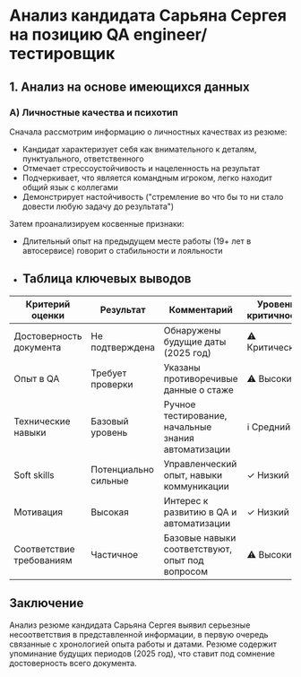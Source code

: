 # Анализ кандидата Сарьяна Сергея на позицию QA engineer/тестировщик

## 1. Анализ на основе имеющихся данных

### А) Личностные качества и психотип
Сначала рассмотрим информацию о личностных качествах из резюме:
- Кандидат характеризует себя как внимательного к деталям, пунктуального, ответственного
- Отмечает стрессоустойчивость и нацеленность на результат
- Подчеркивает, что является командным игроком, легко находит общий язык с коллегами
- Демонстрирует настойчивость ("стремление во что бы то ни стало довести любую задачу до результата")

Затем проанализируем косвенные признаки:
- Длительный опыт на предыдущем месте работы (19+ лет в автосервисе) говорит о стабильности и лояльности

- ## Таблица ключевых выводов

| Критерий оценки | Результат | Комментарий | Уровень критичности |
|----------------|-----------|-------------|---------------------|
| Достоверность документа | Не подтверждена | Обнаружены будущие даты (2025 год) | ⚠️ Критический |
| Опыт в QA | Требует проверки | Указаны противоречивые данные о стаже | ⚠️ Высокий |
| Технические навыки | Базовый уровень | Ручное тестирование, начальные знания автоматизации | ℹ️ Средний |
| Soft skills | Потенциально сильные | Управленческий опыт, навыки коммуникации | ✓ Низкий |
| Мотивация | Высокая | Интерес к развитию в QA и автоматизации | ✓ Низкий |
| Соответствие требованиям | Частичное | Базовые навыки соответствуют, опыт под вопросом | ⚠️ Высокий |

## Заключение

Анализ резюме кандидата Сарьяна Сергея выявил серьезные несоответствия в представленной информации, в первую очередь связанные с хронологией опыта работы и датами. Резюме содержит упоминание будущих периодов (2025 год), что ставит под сомнение достоверность всего документа.
